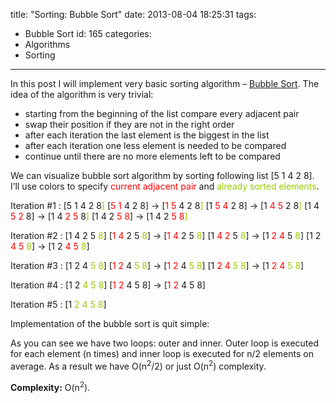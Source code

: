 title: "Sorting: Bubble Sort"
date: 2013-08-04 18:25:31
tags:
  - Bubble Sort
id: 165
categories:
  - Algorithms
  - Sorting
---

In this post I will implement very basic sorting algorithm – [Bubble Sort](http://en.wikipedia.org/wiki/Bubble_sort). The idea of the algorithm is very trivial:

*   starting from the beginning of the list compare every adjacent pair
*   swap their position if they are not in the right order
*   after each iteration the last element is the biggest in the list
*   after each iteration one less element is needed to be compared
*   continue until there are no more elements left to be compared

We can visualize bubble sort algorithm by sorting following list [5 1 4 2 8]. I’ll use colors to specify <span style="color: #ff0000;">current adjacent pair</span> and <span style="color: #99cc00;">already sorted elements</span>.

Iteration #1 : [5 1 4 2 8<span style="color: #99cc00;">]</span>
[<span style="color: #ff0000;">5 1</span> 4 2 8] → [<span style="color: #ff0000;">1 5</span> 4 2 8<span style="color: #99cc00;">]</span>
[1 <span style="color: #ff0000;">5 4</span> 2 8] → [1 <span style="color: #ff0000;">4 5</span> 2 8<span style="color: #99cc00;">]</span>
[1 4 <span style="color: #ff0000;">5 2</span> 8] → [1 4 <span style="color: #ff0000;">2 5</span> 8<span style="color: #99cc00;">]</span>
[1 4 2 <span style="color: #ff0000;">5 8</span>] → [1 4 2 <span style="color: #ff0000;">5 8</span><span style="color: #99cc00;">]</span>

Iteration #2 : [1 4 2 5 <span style="color: #99cc00;">8</span>]
[<span style="color: #ff0000;">1 4</span> 2 5 <span style="color: #99cc00;">8</span>] → [<span style="color: #ff0000;">1 4</span> 2 5 <span style="color: #99cc00;">8</span>]
[1 <span style="color: #ff0000;">4 2</span> 5 <span style="color: #99cc00;">8</span>] → [1 <span style="color: #ff0000;">2 4</span> 5 <span style="color: #99cc00;">8</span>]
[1 2 <span style="color: #ff0000;">4 5</span> <span style="color: #99cc00;">8</span>] → [1 2 <span style="color: #ff0000;">4 5</span> <span style="color: #99cc00;">8</span>]

Iteration #3 : [1 2 4 <span style="color: #99cc00;">5 8</span>]
[<span style="color: #ff0000;">1 2</span> 4 <span style="color: #99cc00;">5 8</span>] → [<span style="color: #ff0000;">1 2</span> 4 <span style="color: #99cc00;">5 8</span>]
[1 <span style="color: #ff0000;">2 4</span> <span style="color: #99cc00;">5 8</span>] → [1 <span style="color: #ff0000;">2 4</span> <span style="color: #99cc00;">5 8</span>]

Iteration #4 : [1 2 <span style="color: #99cc00;">4 5 8</span>]
[<span style="color: #ff0000;">1 2</span> 4 5 8] → [<span style="color: #ff0000;">1 2</span> 4 5 8]

Iteration #5 : [1 <span style="color: #99cc00;">2 4 5 8</span>]

Implementation of the bubble sort is quit simple:

<script src="http://gist-it.appspot.com/https://github.com/sergejusb/algorithms/blob/master/sorting/bubbleSort.js?footer=minimal">
</script>

As you can see we have two loops: outer and inner. Outer loop is executed for each element (n times) and inner loop is executed for n/2 elements on average. As a result we have O(n<sup>2</sup>/2) or just O(n<sup>2</sup>) complexity.

**Complexity:** O(n<sup>2</sup>).